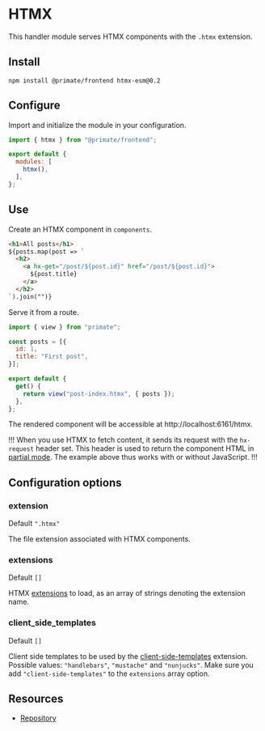 # HTMX

This handler module serves HTMX components with the `.htmx` extension.

## Install

`npm install @primate/frontend htmx-esm@0.2`

## Configure

Import and initialize the module in your configuration.

```js caption=primate.config.js
import { htmx } from "@primate/frontend";

export default {
  modules: [
    htmx(),
  ],
};
```

## Use

Create an HTMX component in `components`.

```html caption=components/post-index.htmx
<h1>All posts</h1>
${posts.map(post => `
  <h2>
    <a hx-get="/post/${post.id}" href="/post/${post.id}">
      ${post.title}
    </a>
  </h2>
`).join("")}
```

Serve it from a route.

```js caption=routes/htmx.js
import { view } from "primate";

const posts = [{
  id: 1,
  title: "First post",
}];

export default {
  get() {
    return view("post-index.htmx", { posts });
  },
};
```

The rendered component will be accessible at http://localhost:6161/htmx.

!!!
When you use HTMX to fetch content, it sends its request with the `hx-request`
header set. This header is used to return the component HTML in
[partial mode][partial]. The example above thus works with or without
JavaScript.
!!!

## Configuration options

### extension

Default `".htmx"`

The file extension associated with HTMX components.

### extensions

Default `[]`

HTMX [extensions] to load, as an array of strings denoting the extension name.

### client_side_templates

Default `[]`

Client side templates to be used by the [client-side-templates] extension.
Possible values: `"handlebars"`, `"mustache"` and `"nunjucks"`. Make sure you
add `"client-side-templates"` to the `extensions` array option.

## Resources

* [Repository][repo]

[repo]: https://github.com/primatejs/primate/tree/master/packages/frontend
[extensions]: https://htmx.org/extensions
[client-side-templates]: https://htmx.org/extensions/client-side-templates
[partial]: /guide/responses#partial
